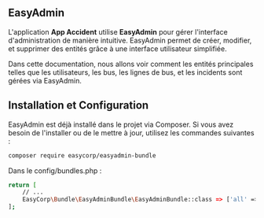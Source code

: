 ## EasyAdmin

L'application **App Accident** utilise **EasyAdmin** pour gérer l'interface d'administration de manière intuitive. EasyAdmin permet de créer, modifier, et supprimer des entités grâce à une interface utilisateur simplifiée.

Dans cette documentation, nous allons voir comment les entités principales telles que les utilisateurs, les bus, les lignes de bus, et les incidents sont gérées via EasyAdmin.

## Installation et Configuration

EasyAdmin est déjà installé dans le projet via Composer. Si vous avez besoin de l'installer ou de le mettre à jour, utilisez les commandes suivantes :

```bash
composer require easycorp/easyadmin-bundle 
```

Dans le config/bundles.php :

````bash
return [
    // ...
    EasyCorp\Bundle\EasyAdminBundle\EasyAdminBundle::class => ['all' => true],
];